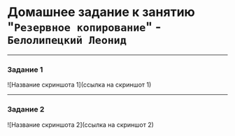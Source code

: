 # Домашнее задание к занятию "`Резервное копирование`" - `Белолипецкий Леонид`

---

### Задание 1

![Название скриншота 1](ссылка на скриншот 1)

---

### Задание 2

![Название скриншота 2](ссылка на скриншот 2)

